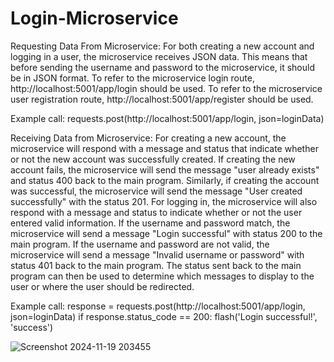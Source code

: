 # Login-Microservice
Requesting Data From Microservice:
For both creating a new account and logging in a user, the microservice receives JSON data. This means that before sending the username and password to the microservice, it should be in JSON format. To refer to the microservice login route, http://localhost:5001/app/login should be used. To refer to the microservice user registration route, http://localhost:5001/app/register should be used. 

Example call: requests.post(http://localhost:5001/app/login, json=loginData)


Receiving Data from Microservice:
For creating a new account, the microservice will respond with a message and status that indicate whether or not the new account was successfully created. If creating the new account fails, the microservice will send the message "user already exists" and status 400 back to the main program. Similarly, if creating the account was successful, the microservice will send the message "User created successfully" with the status 201. For logging in, the microservice will also respond with a message and status to indicate whether or not the user entered valid information. If the username and password match, the microservice will send a message "Login successful" with status 200 to the main program. If the username and password are not valid, the microservice will send a message "Invalid username or password" with status 401 back to the main program. The status sent back to the main program can then be used to determine which messages to display to the user or where the user should be redirected.

Example call: 
response = requests.post(http://localhost:5001/app/login, json=loginData)
if response.status_code == 200: flash('Login successful!', 'success')

![Screenshot 2024-11-19 203455](https://github.com/user-attachments/assets/fc841fc5-f3e3-4615-96b9-fdffda3c1034)
